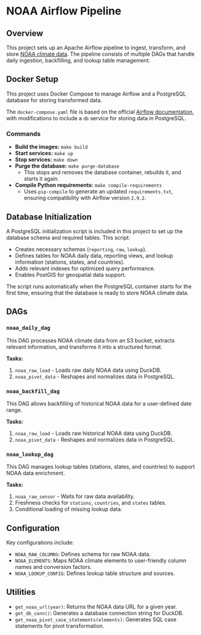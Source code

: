 # NOAA Airflow Pipeline

## Overview
This project sets up an Apache Airflow pipeline to ingest, transform, and store [NOAA climate data](https://www.ncei.noaa.gov/metadata/geoportal/rest/metadata/item/gov.noaa.ncdc:C00861/html). The pipeline consists of multiple DAGs that handle daily ingestion, backfilling, and lookup table management.

## Docker Setup
This project uses Docker Compose to manage Airflow and a PostgreSQL database for storing transformed data.

The `docker-compose.yaml` file is based on the official [Airflow documentation](https://airflow.apache.org/docs/apache-airflow/stable/howto/docker-compose/index.html#fetching-docker-compose-yaml), with modifications to include a `db` service for storing data in PostgreSQL.

### Commands
- **Build the images:** `make build`
- **Start services:** `make up`
- **Stop services:** `make down`
- **Purge the database:** `make purge-database`
  - This stops and removes the database container, rebuilds it, and starts it again.
- **Compile Python requirements:** `make compile-requirements`
  - Uses `pip-compile` to generate an updated `requirements.txt`, ensuring compatibility with Airflow version `2.9.2`.

## Database Initialization
A PostgreSQL initialization script is included in this project to set up the database schema and required tables. This script:
- Creates necessary schemas (`reporting`, `raw`, `lookup`).
- Defines tables for NOAA daily data, reporting views, and lookup information (stations, states, and countries).
- Adds relevant indexes for optimized query performance.
- Enables PostGIS for geospatial data support.

The script runs automatically when the PostgreSQL container starts for the first time, ensuring that the database is ready to store NOAA climate data.

## DAGs

### `noaa_daily_dag`
This DAG processes NOAA climate data from an S3 bucket, extracts relevant information, and transforms it into a structured format.

**Tasks:**
1. `noaa_raw_load` - Loads raw daily NOAA data using DuckDB.
2. `noaa_pivot_data` - Reshapes and normalizes data in PostgreSQL.

### `noaa_backfill_dag`
This DAG allows backfilling of historical NOAA data for a user-defined date range.

**Tasks:**
1. `noaa_raw_load` - Loads raw historical NOAA data using DuckDB.
2. `noaa_pivot_data` - Reshapes and normalizes data in PostgreSQL.

### `noaa_lookup_dag`
This DAG manages lookup tables (stations, states, and countries) to support NOAA data enrichment.

**Tasks:**
1. `noaa_raw_sensor` - Waits for raw data availability.
2. Freshness checks for `stations`, `countries`, and `states` tables.
3. Conditional loading of missing lookup data.

## Configuration
Key configurations include:
- `NOAA_RAW_COLUMNS`: Defines schema for raw NOAA data.
- `NOAA_ELEMENTS`: Maps NOAA climate elements to user-friendly column names and conversion factors.
- `NOAA_LOOKUP_CONFIG`: Defines lookup table structure and sources.

## Utilities
- `get_noaa_url(year)`: Returns the NOAA data URL for a given year.
- `get_db_conn()`: Generates a database connection string for DuckDB.
- `get_noaa_pivot_case_statements(elements)`: Generates SQL case statements for pivot transformation.